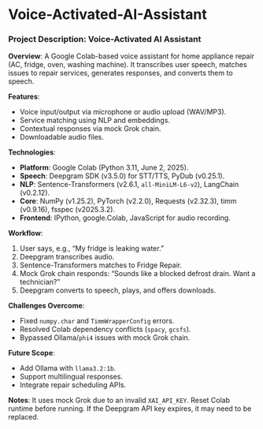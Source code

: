 # Voice-Activated-AI-Assistant
### Project Description: Voice-Activated AI Assistant

**Overview**: A Google Colab-based voice assistant for home appliance repair (AC, fridge, oven, washing machine). It transcribes user speech, matches issues to repair services, generates responses, and converts them to speech.

**Features**:  
- Voice input/output via microphone or audio upload (WAV/MP3).  
- Service matching using NLP and embeddings.  
- Contextual responses via mock Grok chain.  
- Downloadable audio files.  

**Technologies**:  
- **Platform**: Google Colab (Python 3.11, June 2, 2025).  
- **Speech**: Deepgram SDK (v3.5.0) for STT/TTS, PyDub (v0.25.1).  
- **NLP**: Sentence-Transformers (v2.6.1, `all-MiniLM-L6-v2`), LangChain (v0.2.12).  
- **Core**: NumPy (v1.25.2), PyTorch (v2.2.0), Requests (v2.32.3), timm (v0.9.16), fsspec (v2025.3.2).  
- **Frontend**: IPython, google.Colab, JavaScript for audio recording.  

**Workflow**:  
1. User says, e.g., “My fridge is leaking water.”  
2. Deepgram transcribes audio.  
3. Sentence-Transformers matches to Fridge Repair.  
4. Mock Grok chain responds: “Sounds like a blocked defrost drain. Want a technician?”  
5. Deepgram converts to speech, plays, and offers downloads.  

**Challenges Overcome**:  
- Fixed `numpy.char` and `TimmWrapperConfig` errors.  
- Resolved Colab dependency conflicts (`spacy`, `gcsfs`).  
- Bypassed Ollama/`phi4` issues with mock Grok chain.  

**Future Scope**:  
- Add Ollama with `llama3.2:1b`.  
- Support multilingual responses.  
- Integrate repair scheduling APIs.  

**Notes**: It uses mock Grok due to an invalid `XAI_API_KEY`. Reset Colab runtime before running. If the Deepgram API key expires, it may need to be replaced.
